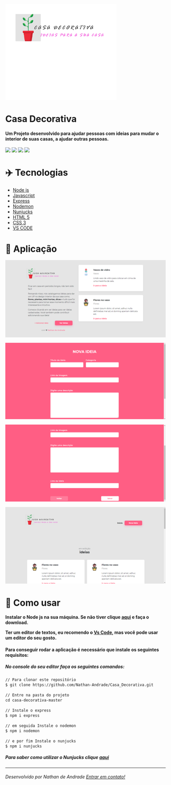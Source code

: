 <img src="https://github.com/Nathan-Andrade/Casa_Decorativa/blob/master/WS/public/logo.png?raw=true" style="width: 350px; height: 300px; margim-bottom: 12px;" >

<h1 style="top: -152px"> Casa Decorativa</h1>

<h4 style="top: -52px">Um Projeto desenvolvido para ajudar pessoas com ideias para mudar o interior de suas casas, a ajudar outras pessoas.</h4>

 ![](https://img.shields.io/github/languages/top/Nathan-Andrade/Casa_Decorativa) ![](https://img.shields.io/github/languages/count/Nathan-Andrade/Casa_Decorativa) ![](https://img.shields.io/github/repo-size/Nathan-Andrade/Casa_Decorativa) ![](https://img.shields.io/github/last-commit/Nathan-Andrade/Casa_Decorativa)

# :airplane:  Tecnologias
- <a href="https://nodejs.org/en/">Node js</a>
- <a href="https://developer.mozilla.org/pt-BR/docs/Web/JavaScript">Javascript</a>
- <a href="https://expressjs.com/pt-br/">Express</a>
- <a href="https://www.npmjs.com/package/nodemon">Nodemon</a>
- <a href="https://mozilla.github.io/nunjucks/">Nunjucks</a>
- <a href="https://developer.mozilla.org/pt-BR/docs/Web/HTML/HTML5">HTML 5</a>
- <a href="https://developer.mozilla.org/pt-BR/docs/Archive/CSS3">CSS 3</a>
- <a href="https://code.visualstudio.com/">VS CODE</a>

# :dart: Aplicação
![](https://github.com/Nathan-Andrade/Casa_Decorativa/blob/master/github/tela-inicial.PNG?raw=true)

![](https://github.com/Nathan-Andrade/Casa_Decorativa/blob/master/github/nova-ideia.PNG?raw=true)

![](https://github.com/Nathan-Andrade/Casa_Decorativa/blob/master/github/nova-ideia1.PNG?raw=true)

![](https://github.com/Nathan-Andrade/Casa_Decorativa/blob/master/github/ideias.PNG?raw=true)

# :bookmark_tabs: Como usar
<h4>Instalar o Node js na sua máquina. Se não tiver clique <a href="https://nodejs.org/en/">aqui</a> e faça o download.

Ter um editor de textos, eu recomendo o <a href="https://code.visualstudio.com/">Vs Code</a>, mas você pode usar um editor do seu gosto.</h4>

<h4>Para conseguir rodar a aplicação é necessário que instale os seguintes requisitos:</h4>
<h5>No console do seu editor faça os seguintes comandos:</h5>


    // Para clonar este repositório
    $ git clone https://github.com/Nathan-Andrade/Casa_Decorativa.git
    
    // Entre na pasta do projeto
    cd casa-decorativa-master
    
    // Instale o express 
    $ npm i express
    
    // em seguida Instale o nodemon
    $ npm i nodemon
    
    // e por fim Instale o nunjucks
    $ npm i nunjucks


##### Para saber como utilizar o Nunjucks clique <a href="https://mozilla.github.io/nunjucks/"> aqui</a>
------------
###### Desenvolvido por Nathan de Andrade <a href="https://www.linkedin.com/in/nathan-a-1b9436124/">Entrar em contato!</a>
